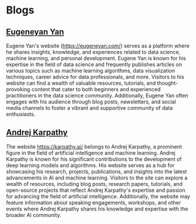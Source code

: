 # Blogs

## [Eugeneyan Yan ](https://eugeneyan.com/)

Eugene Yan's website (https://eugeneyan.com/) serves as a platform where he shares insights, knowledge, and experiences related to data science, machine learning, and personal development. Eugene Yan is known for his expertise in the field of data science and frequently publishes articles on various topics such as machine learning algorithms, data visualization techniques, career advice for data professionals, and more. Visitors to his website can find a wealth of valuable resources, tutorials, and thought-provoking content that cater to both beginners and experienced practitioners in the data science community. Additionally, Eugene Yan often engages with his audience through blog posts, newsletters, and social media channels to foster a vibrant and supportive community of data enthusiasts.

## [Andrej Karpathy](https://karpathy.ai/)

The website https://karpathy.ai/ belongs to Andrej Karpathy, a prominent figure in the field of artificial intelligence and machine learning. Andrej Karpathy is known for his significant contributions to the development of deep learning models and algorithms. His website serves as a hub for showcasing his research, projects, publications, and insights into the latest advancements in AI and machine learning. Visitors to the site can explore a wealth of resources, including blog posts, research papers, tutorials, and open-source projects that reflect Andrej Karpathy's expertise and passion for advancing the field of artificial intelligence. Additionally, the website may feature information about speaking engagements, workshops, and other events where Andrej Karpathy shares his knowledge and expertise with the broader AI community.
